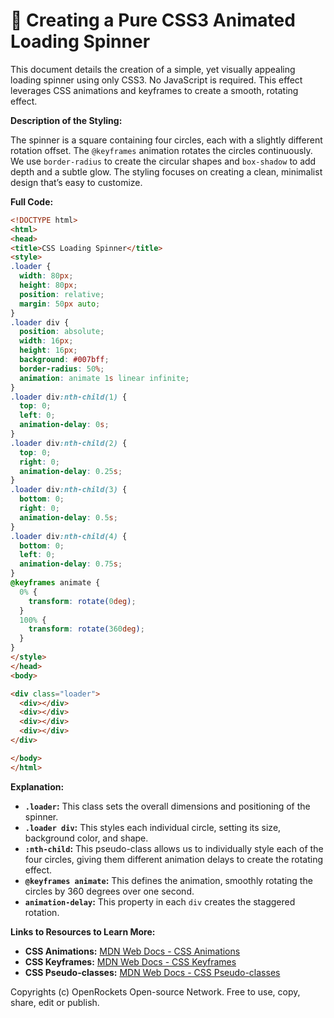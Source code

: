 # 🐞 Creating a Pure CSS3 Animated Loading Spinner


This document details the creation of a simple, yet visually appealing loading spinner using only CSS3. No JavaScript is required. This effect leverages CSS animations and keyframes to create a smooth, rotating effect.


**Description of the Styling:**

The spinner is a square containing four circles, each with a slightly different rotation offset.  The `@keyframes` animation rotates the circles continuously.  We use `border-radius` to create the circular shapes and `box-shadow` to add depth and a subtle glow.  The styling focuses on creating a clean, minimalist design that’s easy to customize.

**Full Code:**

```html
<!DOCTYPE html>
<html>
<head>
<title>CSS Loading Spinner</title>
<style>
.loader {
  width: 80px;
  height: 80px;
  position: relative;
  margin: 50px auto;
}
.loader div {
  position: absolute;
  width: 16px;
  height: 16px;
  background: #007bff;
  border-radius: 50%;
  animation: animate 1s linear infinite;
}
.loader div:nth-child(1) {
  top: 0;
  left: 0;
  animation-delay: 0s;
}
.loader div:nth-child(2) {
  top: 0;
  right: 0;
  animation-delay: 0.25s;
}
.loader div:nth-child(3) {
  bottom: 0;
  right: 0;
  animation-delay: 0.5s;
}
.loader div:nth-child(4) {
  bottom: 0;
  left: 0;
  animation-delay: 0.75s;
}
@keyframes animate {
  0% {
    transform: rotate(0deg);
  }
  100% {
    transform: rotate(360deg);
  }
}
</style>
</head>
<body>

<div class="loader">
  <div></div>
  <div></div>
  <div></div>
  <div></div>
</div>

</body>
</html>
```

**Explanation:**

* **`.loader`:** This class sets the overall dimensions and positioning of the spinner.
* **`.loader div`:** This styles each individual circle, setting its size, background color, and shape.
* **`:nth-child`:** This pseudo-class allows us to individually style each of the four circles, giving them different animation delays to create the rotating effect.
* **`@keyframes animate`:** This defines the animation, smoothly rotating the circles by 360 degrees over one second.
* **`animation-delay`:**  This property in each `div` creates the staggered rotation.


**Links to Resources to Learn More:**

* **CSS Animations:** [MDN Web Docs - CSS Animations](https://developer.mozilla.org/en-US/docs/Web/CSS/animation)
* **CSS Keyframes:** [MDN Web Docs - CSS Keyframes](https://developer.mozilla.org/en-US/docs/Web/CSS/@keyframes)
* **CSS Pseudo-classes:** [MDN Web Docs - CSS Pseudo-classes](https://developer.mozilla.org/en-US/docs/Web/CSS/Pseudo-classes)


Copyrights (c) OpenRockets Open-source Network. Free to use, copy, share, edit or publish.

